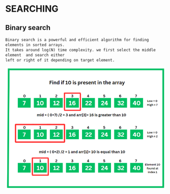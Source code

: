 # SEARCHING

## Binary search

    Binary search is a powerful and efficient algorithm for finding elements in sorted arrays.
    It takes around log(N) time complexity. we first select the middle element  and search either
    left or right of it depending on target element.

![alt text](https://github.com/upadhayayarajesh/DataStructureAndAlgorithm/blob/Search/search/assets/binary.png)
